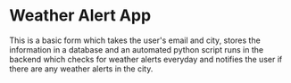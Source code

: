 # Weather Alert App

This is a basic form which takes the user's email and city, stores the information in a database and an automated python script runs in the backend which checks for weather alerts everyday and notifies the user if there are any weather alerts in the city.
